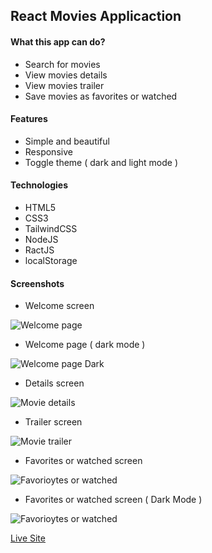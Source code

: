 ## React Movies Applicaction

#### What this app can do?

- Search for movies
- View movies details
- View movies trailer
- Save movies as favorites or watched

#### Features

- Simple and beautiful
- Responsive
- Toggle theme ( dark and light mode )

#### Technologies

- HTML5
- CSS3
- TailwindCSS
- NodeJS
- RactJS
- localStorage

#### Screenshots

- Welcome screen

![Welcome page](https://ik.imagekit.io/of8sk3s88sie/movies-app/homepage.png?ik-sdk-version=javascript-1.4.3&updatedAt=1643750541765)


- Welcome page ( dark mode )

![Welcome page Dark](https://ik.imagekit.io/of8sk3s88sie/movies-app/homepage-dark.png?ik-sdk-version=javascript-1.4.3&updatedAt=1643750541765)


- Details screen

![Movie details](https://ik.imagekit.io/of8sk3s88sie/movies-app/overview.png?ik-sdk-version=javascript-1.4.3&updatedAt=1643750541991)

- Trailer screen

![Movie trailer](https://ik.imagekit.io/of8sk3s88sie/movies-app/trailer.png?ik-sdk-version=javascript-1.4.3&updatedAt=1643750542472)

- Favorites or watched screen

![Favorioytes or watched](https://ik.imagekit.io/of8sk3s88sie/movies-app/favorites-watches.png?ik-sdk-version=javascript-1.4.3&updatedAt=1643750534176)

- Favorites or watched screen ( Dark Mode )

![Favorioytes or watched](https://ik.imagekit.io/of8sk3s88sie/movies-app/favorites-watched-dark.png?ik-sdk-version=javascript-1.4.3&updatedAt=1643750534176)

[Live Site](https://hm-movies-app.netlify.app)
